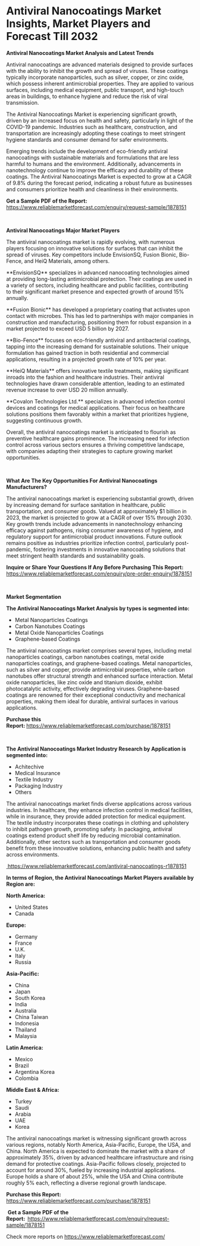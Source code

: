 <p><h1>Antiviral Nanocoatings Market Insights, Market Players and Forecast Till 2032</h1></p><p><strong>Antiviral Nanocoatings Market Analysis and Latest Trends</strong></p>
<p><p>Antiviral nanocoatings are advanced materials designed to provide surfaces with the ability to inhibit the growth and spread of viruses. These coatings typically incorporate nanoparticles, such as silver, copper, or zinc oxide, which possess inherent antimicrobial properties. They are applied to various surfaces, including medical equipment, public transport, and high-touch areas in buildings, to enhance hygiene and reduce the risk of viral transmission.</p><p>The Antiviral Nanocoatings Market is experiencing significant growth, driven by an increased focus on health and safety, particularly in light of the COVID-19 pandemic. Industries such as healthcare, construction, and transportation are increasingly adopting these coatings to meet stringent hygiene standards and consumer demand for safer environments. </p><p>Emerging trends include the development of eco-friendly antiviral nanocoatings with sustainable materials and formulations that are less harmful to humans and the environment. Additionally, advancements in nanotechnology continue to improve the efficacy and durability of these coatings. The Antiviral Nanocoatings Market is expected to grow at a CAGR of 9.8% during the forecast period, indicating a robust future as businesses and consumers prioritize health and cleanliness in their environments.</p></p>
<p><strong>Get a Sample PDF of the Report:&nbsp;</strong> <a href="https://www.reliablemarketforecast.com/enquiry/request-sample/1878151?utm_campaign=2260&utm_medium=2&utm_source=Github&utm_content=ia&utm_term=04022025&utm_id=antiviral-nanocoatings">https://www.reliablemarketforecast.com/enquiry/request-sample/1878151</a></p>
<p>&nbsp;</p>
<p><strong>Antiviral Nanocoatings Major Market Players</strong></p>
<p><p>The antiviral nanocoatings market is rapidly evolving, with numerous players focusing on innovative solutions for surfaces that can inhibit the spread of viruses. Key competitors include EnvisionSQ, Fusion Bionic, Bio-Fence, and HeiQ Materials, among others.</p><p>**EnvisionSQ** specializes in advanced nanocoating technologies aimed at providing long-lasting antimicrobial protection. Their coatings are used in a variety of sectors, including healthcare and public facilities, contributing to their significant market presence and expected growth of around 15% annually.</p><p>**Fusion Bionic** has developed a proprietary coating that activates upon contact with microbes. This has led to partnerships with major companies in construction and manufacturing, positioning them for robust expansion in a market projected to exceed USD 5 billion by 2027.</p><p>**Bio-Fence** focuses on eco-friendly antiviral and antibacterial coatings, tapping into the increasing demand for sustainable solutions. Their unique formulation has gained traction in both residential and commercial applications, resulting in a projected growth rate of 10% per year.</p><p>**HeiQ Materials** offers innovative textile treatments, making significant inroads into the fashion and healthcare industries. Their antiviral technologies have drawn considerable attention, leading to an estimated revenue increase to over USD 20 million annually.</p><p>**Covalon Technologies Ltd.** specializes in advanced infection control devices and coatings for medical applications. Their focus on healthcare solutions positions them favorably within a market that prioritizes hygiene, suggesting continuous growth.</p><p>Overall, the antiviral nanocoatings market is anticipated to flourish as preventive healthcare gains prominence. The increasing need for infection control across various sectors ensures a thriving competitive landscape, with companies adapting their strategies to capture growing market opportunities.</p></p>
<p>&nbsp;</p>
<p><strong>What Are The Key Opportunities For Antiviral Nanocoatings Manufacturers?</strong></p>
<p><p>The antiviral nanocoatings market is experiencing substantial growth, driven by increasing demand for surface sanitation in healthcare, public transportation, and consumer goods. Valued at approximately $1 billion in 2023, the market is projected to grow at a CAGR of over 15% through 2030. Key growth trends include advancements in nanotechnology enhancing efficacy against pathogens, rising consumer awareness of hygiene, and regulatory support for antimicrobial product innovations. Future outlook remains positive as industries prioritize infection control, particularly post-pandemic, fostering investments in innovative nanocoating solutions that meet stringent health standards and sustainability goals.</p></p>
<p><strong>Inquire or Share Your Questions If Any Before Purchasing This Report:</strong> <a href="https://www.reliablemarketforecast.com/enquiry/pre-order-enquiry/1878151?utm_campaign=2260&utm_medium=2&utm_source=Github&utm_content=ia&utm_term=04022025&utm_id=antiviral-nanocoatings">https://www.reliablemarketforecast.com/enquiry/pre-order-enquiry/1878151</a></p>
<p>&nbsp;</p>
<p><strong>Market Segmentation</strong></p>
<p><strong>The Antiviral Nanocoatings Market Analysis by types is segmented into:</strong></p>
<p><ul><li>Metal Nanoparticles Coatings</li><li>Carbon Nanotubes Coatings</li><li>Metal Oxide Nanoparticles Coatings</li><li>Graphene-based Coatings</li></ul></p>
<p><p>The antiviral nanocoatings market comprises several types, including metal nanoparticles coatings, carbon nanotubes coatings, metal oxide nanoparticles coatings, and graphene-based coatings. Metal nanoparticles, such as silver and copper, provide antimicrobial properties, while carbon nanotubes offer structural strength and enhanced surface interaction. Metal oxide nanoparticles, like zinc oxide and titanium dioxide, exhibit photocatalytic activity, effectively degrading viruses. Graphene-based coatings are renowned for their exceptional conductivity and mechanical properties, making them ideal for durable, antiviral surfaces in various applications.</p></p>
<p><strong>Purchase this Report:&nbsp;</strong><a href="https://www.reliablemarketforecast.com/purchase/1878151?utm_campaign=2260&utm_medium=2&utm_source=Github&utm_content=ia&utm_term=04022025&utm_id=antiviral-nanocoatings">https://www.reliablemarketforecast.com/purchase/1878151</a></p>
<p>&nbsp;</p>
<p><strong>The Antiviral Nanocoatings Market Industry Research by Application is segmented into:</strong></p>
<p><ul><li>Achitechive</li><li>Medical Insurance</li><li>Textile Industry</li><li>Packaging Industry</li><li>Others</li></ul></p>
<p><p>The antiviral nanocoatings market finds diverse applications across various industries. In healthcare, they enhance infection control in medical facilities, while in insurance, they provide added protection for medical equipment. The textile industry incorporates these coatings in clothing and upholstery to inhibit pathogen growth, promoting safety. In packaging, antiviral coatings extend product shelf life by reducing microbial contamination. Additionally, other sectors such as transportation and consumer goods benefit from these innovative solutions, enhancing public health and safety across environments.</p></p>
<p><a href="https://www.reliablemarketforecast.com/antiviral-nanocoatings-r1878151?utm_campaign=2260&utm_medium=2&utm_source=Github&utm_content=ia&utm_term=04022025&utm_id=antiviral-nanocoatings">&nbsp;https://www.reliablemarketforecast.com/antiviral-nanocoatings-r1878151</a></p>
<p><strong>In terms of Region, the Antiviral Nanocoatings Market Players available by Region are:</strong></p>
<p>
    <p> <strong> North America: </strong>
        <ul>
            <li>United States</li>
            <li>Canada</li>
        </ul>
        </p> 
    <p> <strong> Europe: </strong>
        <ul>
            <li>Germany</li>
            <li>France</li>
            <li>U.K.</li>
            <li>Italy</li>
            <li>Russia</li>
        </ul>
        </p> 
    <p> <strong> Asia-Pacific: </strong>
        <ul>
            <li>China</li>
            <li>Japan</li>
            <li>South Korea</li>
            <li>India</li>
            <li>Australia</li>
            <li>China Taiwan</li>
            <li>Indonesia</li>
            <li>Thailand</li>
            <li>Malaysia</li>
        </ul>
        </p> 
    <p> <strong> Latin America: </strong>
        <ul>
            <li>Mexico</li>
            <li>Brazil</li>
            <li>Argentina Korea</li>
            <li>Colombia</li>
        </ul>
        </p> 
    <p> <strong> Middle East & Africa: </strong>
        <ul>
            <li>Turkey</li>
            <li>Saudi</li>
            <li>Arabia</li>
            <li>UAE</li>
            <li>Korea</li>
        </ul>
    </p>
    </p>
<p><p>The antiviral nanocoatings market is witnessing significant growth across various regions, notably North America, Asia-Pacific, Europe, the USA, and China. North America is expected to dominate the market with a share of approximately 35%, driven by advanced healthcare infrastructure and rising demand for protective coatings. Asia-Pacific follows closely, projected to account for around 30%, fueled by increasing industrial applications. Europe holds a share of about 25%, while the USA and China contribute roughly 5% each, reflecting a diverse regional growth landscape.</p></p>
<p><strong>Purchase this Report: </strong><a href="https://www.reliablemarketforecast.com/purchase/1878151?utm_campaign=2260&utm_medium=2&utm_source=Github&utm_content=ia&utm_term=04022025&utm_id=antiviral-nanocoatings">https://www.reliablemarketforecast.com/purchase/1878151</a></p>
<p>&nbsp;<strong>Get a Sample PDF of the Report:&nbsp;&nbsp;</strong><a href="https://www.reliablemarketforecast.com/enquiry/request-sample/1878151?utm_campaign=2260&utm_medium=2&utm_source=Github&utm_content=ia&utm_term=04022025&utm_id=antiviral-nanocoatings">https://www.reliablemarketforecast.com/enquiry/request-sample/1878151</a></p>
<p><strong></strong></p>
<p>Check more reports on <a href="https://www.reliablemarketforecast.com/?utm_campaign=2260&utm_medium=2&utm_source=Github&utm_content=ia&utm_term=04022025&utm_id=antiviral-nanocoatings">https://www.reliablemarketforecast.com/</a></p>
